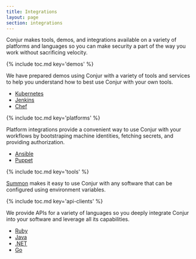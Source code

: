 ```yaml
---
title: Integrations
layout: page
section: integrations
---
```


Conjur makes tools, demos, and integrations available on a variety of platforms
and languages so you can make security a part of the way you work without
sacrificing velocity.

{% include toc.md key='demos' %}

We have prepared demos using Conjur with a variety of tools and services to help
you understand how to best use Conjur with your own tools.

* [Kubernetes](kubernetes)
* [Jenkins](jenkins)
* [Chef](chef)

{% include toc.md key='platforms' %}

Platform integrations provide a convenient way to use Conjur with your workflows
by bootstraping machine identities, fetching secrets, and providing
authorization.

* [Ansible](ansible)
* [Puppet](puppet)

{% include toc.md key='tools' %}

[Summon](summon) makes it easy to use Conjur with any software that can be
configured using environment variables.

{% include toc.md key='api-clients' %}

We provide APIs for a variety of languages so you deeply integrate Conjur into
your software and leverage all its capabilities.

* [Ruby](conjur-api-ruby)
* [Java](conjur-api-java)
* [.NET](conjur-api-dotnet)
* [Go](conjur-api-go)
